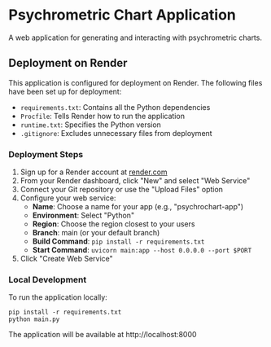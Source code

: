 # Psychrometric Chart Application

A web application for generating and interacting with psychrometric charts.

## Deployment on Render

This application is configured for deployment on Render. The following files have been set up for deployment:

- `requirements.txt`: Contains all the Python dependencies
- `Procfile`: Tells Render how to run the application
- `runtime.txt`: Specifies the Python version
- `.gitignore`: Excludes unnecessary files from deployment

### Deployment Steps

1. Sign up for a Render account at [render.com](https://render.com/)
2. From your Render dashboard, click "New" and select "Web Service"
3. Connect your Git repository or use the "Upload Files" option
4. Configure your web service:
   - **Name**: Choose a name for your app (e.g., "psychrochart-app")
   - **Environment**: Select "Python"
   - **Region**: Choose the region closest to your users
   - **Branch**: main (or your default branch)
   - **Build Command**: `pip install -r requirements.txt`
   - **Start Command**: `uvicorn main:app --host 0.0.0.0 --port $PORT`
5. Click "Create Web Service"

### Local Development

To run the application locally:

```
pip install -r requirements.txt
python main.py
```

The application will be available at http://localhost:8000
